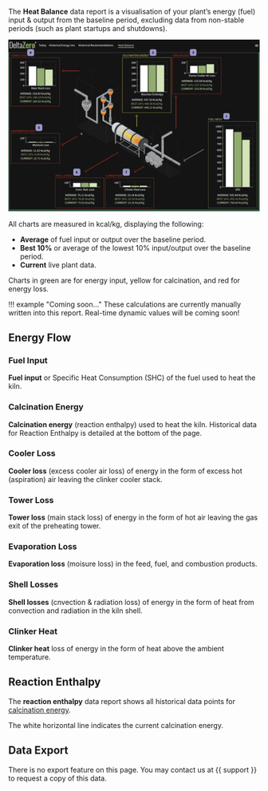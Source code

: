 The **Heat Balance** data report is a visualisation of your plant’s energy (fuel) input & output from the baseline period, excluding data from non-stable periods (such as plant startups and shutdowns).

![Heat Balance](../_assets/media/screenshots/reports/heat_balance.png)

All charts are measured in kcal/kg, displaying the following:

- **Average** of fuel input or output over the baseline period.
- **Best 10%** or average of the lowest 10% input/output over the baseline period.
- **Current** live plant data.

Charts in green are for energy input, yellow for calcination, and red for energy loss.

!!! example "Coming soon..."
    These calculations are currently manually written into this report. Real-time dynamic values will be coming soon!

## Energy Flow

### Fuel Input

**Fuel input** or Specific Heat Consumption (SHC) of the fuel used to heat the kiln.

### Calcination Energy

**Calcination energy** (reaction enthalpy) used to heat the kiln. Historical data for Reaction Enthalpy is detailed at the bottom of the page.

### Cooler Loss

**Cooler loss** (excess cooler air loss) of energy in the form of excess hot (aspiration) air leaving the clinker cooler stack.

### Tower Loss

**Tower loss** (main stack loss) of energy in the form of hot air leaving the gas exit of the preheating tower.

### Evaporation Loss

**Evaporation loss** (moisure loss) in the feed, fuel, and combustion products.

### Shell Losses

**Shell losses** (cnvection &amp; radiation loss) of energy in the form of heat from convection and radiation in the kiln shell.

### Clinker Heat

**Clinker heat** loss of energy in the form of heat above the ambient temperature.

## Reaction Enthalpy

The **reaction enthalpy** data report shows all historical data points for [calcination energy](#calcination-energy).

The white horizontal line indicates the current calcination energy.



## Data Export

There is no export feature on this page. You may contact us at {{ support }} to request a copy of this data.
